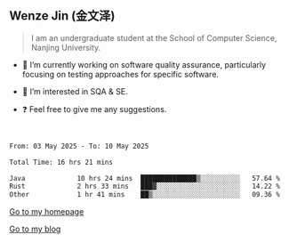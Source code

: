 ## Wenze Jin (金文泽)

> I am an undergraduate student at the School of Computer Science, Nanjing University.

- 🔭 I’m currently working on software quality assurance, particularly focusing on testing approaches for specific software.
  
- 🌱 I’m interested in SQA & SE.
  
- ❓ Feel free to give me any suggestions.  

<br>  

<!--START_SECTION:waka-->

```txt
From: 03 May 2025 - To: 10 May 2025

Total Time: 16 hrs 21 mins

Java             10 hrs 24 mins  ██████████████▒░░░░░░░░░░   57.64 %
Rust             2 hrs 33 mins   ███▓░░░░░░░░░░░░░░░░░░░░░   14.22 %
Other            1 hr 41 mins    ██▒░░░░░░░░░░░░░░░░░░░░░░   09.36 %
```

<!--END_SECTION:waka-->

[Go to my homepage](https://wenzejin.github.io)

[Go to my blog](https://wenzejin.notion.site/Wenze-Jin-s-Blog-1635e9fa7b6d80b3adcedfacc74aa717?pvs=4)
